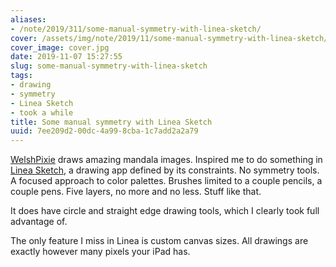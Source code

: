 ```yaml
---
aliases:
- /note/2019/311/some-manual-symmetry-with-linea-sketch/
cover: /assets/img/note/2019/11/some-manual-symmetry-with-linea-sketch/cover.jpg
cover_image: cover.jpg
date: 2019-11-07 15:27:55
slug: some-manual-symmetry-with-linea-sketch
tags:
- drawing
- symmetry
- Linea Sketch
- took a while
title: Some manual symmetry with Linea Sketch
uuid: 7ee209d2-00dc-4a99-8cba-1c7add2a2a79
---
```


[WelshPixie][] draws amazing mandala images. Inspired me to do something in [Linea Sketch][], a drawing app defined
by its constraints. No symmetry tools. A focused approach to color palettes. Brushes limited to a couple
pencils, a couple pens. Five layers, no more and no less. Stuff like that.

It does have circle and straight edge drawing tools, which I clearly took full advantage of.

The only feature I miss in Linea is custom canvas sizes. All drawings are exactly however many pixels your
iPad has.

[WelshPixie]: http://delsdoodles.com/
[Linea Sketch]: https://linea-app.com/